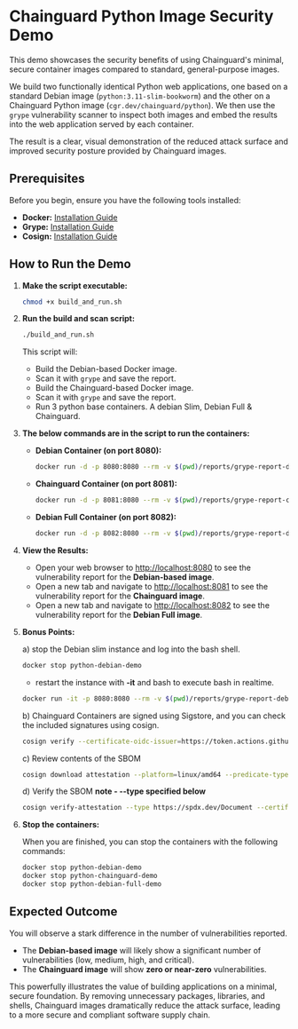 
# Chainguard Python Image Security Demo

This demo showcases the security benefits of using Chainguard's minimal, secure container images compared to standard, general-purpose images.

We build two functionally identical Python web applications, one based on a standard Debian image (`python:3.11-slim-bookworm`) and the other on a Chainguard Python image (`cgr.dev/chainguard/python`). We then use the `grype` vulnerability scanner to inspect both images and embed the results into the web application served by each container.

The result is a clear, visual demonstration of the reduced attack surface and improved security posture provided by Chainguard images.

## Prerequisites

Before you begin, ensure you have the following tools installed:

*   **Docker:** [Installation Guide](https://docs.docker.com/engine/install/)
*   **Grype:** [Installation Guide](https://github.com/anchore/grype)
*   **Cosign:** [Installation Guide](https://github.com/sigstore/cosign)

## How to Run the Demo

1.  **Make the script executable:**

    ```bash
    chmod +x build_and_run.sh
    ```

2.  **Run the build and scan script:**

    ```bash
    ./build_and_run.sh
    ```

    This script will:
    *   Build the Debian-based Docker image.
    *   Scan it with `grype` and save the report.
    *   Build the Chainguard-based Docker image.
    *   Scan it with `grype` and save the report.
    *   Run 3 python base containers. A debian Slim, Debian Full & Chainguard.

3.  **The below commands are in the script to run the containers:**

    *   **Debian Container (on port 8080):**

        ```bash
        docker run -d -p 8080:8080 --rm -v $(pwd)/reports/grype-report-debian.json:/app/grype-report.json:ro --name python-debian-demo python-debian-demo
        ```

    *   **Chainguard Container (on port 8081):**

        ```bash
        docker run -d -p 8081:8080 --rm -v $(pwd)/reports/grype-report-chainguard.json:/app/grype-report.json:ro --name python-chainguard-demo python-chainguard-demo
        ```

    *   **Debian Full Container (on port 8082):**

        ```bash
        docker run -d -p 8082:8080 --rm -v $(pwd)/reports/grype-report-debian-full.json:/app/grype-report.json:ro --name python-debian-full-demo python-debian-full-demo
        ```

4.  **View the Results:**

    *   Open your web browser to [http://localhost:8080](http://localhost:8080) to see the vulnerability report for the **Debian-based image**.
    *   Open a new tab and navigate to [http://localhost:8081](http://localhost:8081) to see the vulnerability report for the **Chainguard image**.
    *   Open a new tab and navigate to [http://localhost:8082](http://localhost:8082) to see the vulnerability report for the **Debian Full image**.

5. **Bonus Points:**

    a)  stop the Debian slim instance and log into the bash shell. 
    ```bash
    docker stop python-debian-demo
    ```

    *   restart the instance with **-it** and bash to execute bash in realtime. 
    ```bash
    docker run -it -p 8080:8080 --rm -v $(pwd)/reports/grype-report-debian.json:/app/grype-report.json:ro --name python-debian-demo python-debian-demo bash
    ```

    b)  Chainguard Containers are signed using Sigstore, and you can check the included signatures using cosign.
    ```bash
    cosign verify --certificate-oidc-issuer=https://token.actions.githubusercontent.com --certificate-identity=https://github.com/chainguard-images/images/.github/workflows/release.yaml@refs/heads/main cgr.dev/chainguard/python | jq
    ```

    c)  Review contents of the SBOM 
    ```bash
    cosign download attestation --platform=linux/amd64 --predicate-type=https://spdx.dev/Document cgr.dev/chainguard/python | jq -r .payload | base64 -d | jq .predicate
    ```

    d)  Verify the SBOM **note - --type specified below**
    ```bash
    cosign verify-attestation --type https://spdx.dev/Document --certificate-oidc-issuer=https://token.actions.githubusercontent.com --certificate-identity=https://github.com/chainguard-images/images/.github/workflows/release.yaml@refs/heads/main cgr.dev/chainguard/python    ```

6.  **Stop the containers:**

    When you are finished, you can stop the containers with the following commands:

    ```bash
    docker stop python-debian-demo
    docker stop python-chainguard-demo
    docker stop python-debian-full-demo
    ```

## Expected Outcome

You will observe a stark difference in the number of vulnerabilities reported.

*   The **Debian-based image** will likely show a significant number of vulnerabilities (low, medium, high, and critical).
*   The **Chainguard image** will show **zero or near-zero** vulnerabilities.

This powerfully illustrates the value of building applications on a minimal, secure foundation. By removing unnecessary packages, libraries, and shells, Chainguard images dramatically reduce the attack surface, leading to a more secure and compliant software supply chain.
